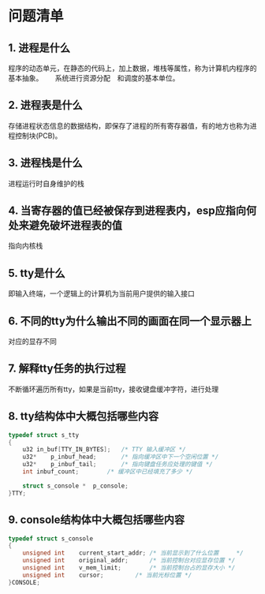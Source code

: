 # 问题清单

## 1. 进程是什么

程序的动态单元，在静态的代码上，加上数据，堆栈等属性，称为计算机内程序的基本抽象。　　
系统进行资源分配　和调度的基本单位。　　

## 2. 进程表是什么

存储进程状态信息的数据结构，即保存了进程的所有寄存器值，有的地方也称为进程控制块(PCB)。

## 3. 进程栈是什么

进程运行时自身维护的栈

## 4. 当寄存器的值已经被保存到进程表内，esp应指向何处来避免破坏进程表的值

指向内核栈

## 5. tty是什么

即输入终端，一个逻辑上的计算机为当前用户提供的输入接口

## 6. 不同的tty为什么输出不同的画面在同一个显示器上

对应的显存不同

## 7. 解释tty任务的执行过程

不断循环遍历所有tty，如果是当前tty，接收键盘缓冲字符，进行处理

## 8. tty结构体中大概包括哪些内容

```c
typedef struct s_tty
{
	u32	in_buf[TTY_IN_BYTES];	/* TTY 输入缓冲区 */
	u32*	p_inbuf_head;		/* 指向缓冲区中下一个空闲位置 */
	u32*	p_inbuf_tail;		/* 指向键盘任务应处理的键值 */
	int	inbuf_count;		/* 缓冲区中已经填充了多少 */

	struct s_console *	p_console;
}TTY;
```

## 9. console结构体中大概包括哪些内容

```c
typedef struct s_console
{
	unsigned int	current_start_addr;	/* 当前显示到了什么位置	  */
	unsigned int	original_addr;		/* 当前控制台对应显存位置 */
	unsigned int	v_mem_limit;		/* 当前控制台占的显存大小 */
	unsigned int	cursor;			/* 当前光标位置 */
}CONSOLE;
```